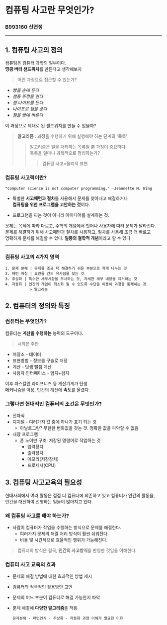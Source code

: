 # 컴퓨팅 사고란 무엇인가?  
### B993160 신연정 ###

---

## 1. **컴퓨팅** 사고의 정의  ##

컴퓨팅은 컴퓨터 과학의 일부이다.   
**땅콩 버터 샌드위치**를 만든다고 생각해보자


>어떤 과정으로 접근할 수 있는가?

- *빵을 손에 든다*
- *잼통 뚜껑을 연다*
- *잼 나이프를 든다*
- *나이프로 잼을 푼다*
- *잼을 빵에 바른다*

 이 과정으로 제대로 된 샌드위치를 만들 수 있을까?

>**알고리즘** : 과정을 수행하기 위해 실행해야 하는 단계의 '목록'   
>>알고리즘은 일을 처리하는 목록일 뿐 과정이 중요하다.    
>목록을 얼마나 과학적으로 정리하는가?   
>>>컴퓨팅 사고=물리적 표현   
   
	
### 컴퓨팅 사고력이란? ###

	"Computer science is not computer programming." -Jeannette M. Wing
+ 특별한 **사고패턴과 절차**를 사용해서 문제를 찾아내고 해결하거나   
 **컴퓨팅을 위한 프로그램을 고안하는 것**이다.
* 프로그램을 짜는 것이 아니라 아이디어를 설계하는 것.

문제는 목적에 따라 다르고, 수학의 개념에서 벗어나 사용자에 따라 문제가 달라진다.   
문제를 해결하기 위해 사고패턴과 절차를 사용하고, 절차를 사용해 조금 더 빠르고   
명확하게 문제를 해결할 수 있다. **일종의 철학적 개념**이라고 할 수 있다
   
---

### 컴퓨팅 사고의 4가지 영역 ###

	1. 문제 분해 | 문제를 조금 더 해결하기 쉬운 부분으로 작게 나누는 것   
	2. 패턴 매칭 | 요인들 간의 유사점을 찾는 것   
	3. 추상화 | 특수한 세부사항을 무시하는 것, 자세한 세부 내용을 제거하는 것   
	4. 자동화 | 인간의 개입이 최소화 될 수 있도록 수단을 이용해 과정을 통제하는 것 
	           > 알고리즘
   


## 2. 컴퓨터의 정의와 특징  ##


### 컴퓨터는 무엇인가? ###

컴퓨터는 **계산을 수행하는** 능력의 도구이다.
>시작은 주판
   
* 저장소 - 데이터
* 표현방법 - 정보를 구슬로 저장
* 계산 - 덧셈 뺄셈 계산
* 사용자 인터페이스 - 엄지+검지

이후 파스칼린,라이프니츠 등 계산기계가 탄생   
메커니즘을 이용, 인간의 계산에 **속도**를 올렸다.   

### 그렇다면 현대적인 컴퓨터의 조건은 무엇인가? ###
* 전자식
* 디지털 - 여러가지 값 중에 하나가 표기 되는 것
	* 아날로그란? 무한한 변화값을 갖는 것. 정확한 값을 파악할 수 없음
* 내장 프로그램
	* 폰 노이만 구조: 저장된 명령어로 작업하는 것
		* 입력장치
		* 출력장치
		* 메모리(저장장치)
		* 프로세서(CPU)


## 3. 컴퓨팅 사고교육의 필요성 ##

현대사회에서 여러 활동은 점점 더 컴퓨터에 의존하고 있고 컴퓨터가  인간의 활동을,   
인간을 대신하여 진행하는 일들이 많아지고 있다.

### 왜 컴퓨팅 사고를 해야 하는가? ###

* 사람이 컴퓨터가 작업을 수행하는 방식으로 문제를 해결한다.
	* 여러가지 문제의 해결 처리 방식이 훨씬 쉬워진다.
	* 비용 및 시간적으로 효율적인 행위가 가능해진다.
> 컴퓨터의 방식은 결국, **인간의 사고방식**을 반영한 것임을 이해한다.
   

### 컴퓨터 사고 교육의 효과 ###
* 문제의 해결 방법에 대한 효과적인 방법 제시
* 컴퓨터의 적극적인 활용방안 고안
* 문제의 어느 부분이 컴퓨터로 해결 가능한지 파악
* 문제 해결에 **다양한 알고리즘**을 적용   
	
	   
     `문제분해 - 패턴인식 - 추상화 - 자동화 과정 이해가 필요한 이유`
